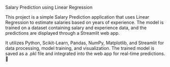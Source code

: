 Salary Prediction using Linear Regression

This project is a simple Salary Prediction application that uses Linear Regression to estimate salaries based on years of experience. The model is trained on a dataset containing salary and experience data, and the predictions are displayed through a Streamlit web app.

It utilizes Python, Scikit-Learn, Pandas, NumPy, Matplotlib, and Streamlit for data processing, model training, and visualization. The trained model is saved as a .pkl file and integrated into the web app for real-time predictions. 🚀







